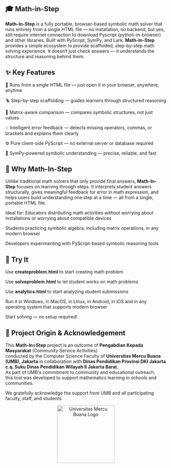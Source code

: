 ## 🎓 Math-in-Step
**Math-In-Step** is a fully portable, browser-based symbolic math solver that runs entirely from a single HTML file — no installation, no backend, but yes, still require internet connection to download Pyscript (python-in-browser) and other libraries.
Built with PyScript, SymPy, and Lark, **Math-In-Step** provides a simple ecosystem to provide scaffolded, step-by-step math solving experience. It doesn’t just check answers — it understands the structure and reasoning behind them.

## ✨ Key Features

🧮 Runs from a single HTML file — just open it in your browser, anywhere, anytime

🪜 Step-by-step scaffolding — guides learners through structured reasoning

🧩 Matrix-aware comparison — compares symbolic structures, not just values

💡 Intelligent error feedback — detects missing operators, commas, or brackets and explains them clearly

⚙️ Pure client-side PyScript — no external server or database required

🧠 SymPy-powered symbolic understanding — precise, reliable, and fast

## 🧱 Why Math-In-Step

Unlike traditional math solvers that only provide final answers, **Math-In-Step** focuses on learning through steps.
It interprets student answers structurally, gives meaningful feedback for error in math expression, and helps users build understanding one step at a time — all from a single, portable HTML file.

Ideal for:
Educators distributing math activities without worrying about installations or worrying about compatible devices

Students practicing symbolic algebra, including matrix operations, in any modern browser

Developers experimenting with PyScript-based symbolic reasoning tools

## 🚀 Try It

Use **createproblem.html** to start creating math problem

Use **solveproblem.html** to let student works on math problems

Use **analytics.html** to start analyzing student submissions

Run it in Windows, in MacOS, in Linux, in Android, in iOS and in any operating system that supports modern browser

Start solving — no setup required!

## 🎯 Project Origin & Acknowledgement

This **Math-In=Step** project is an outcome of **Pengabdian Kepada Masyarakat** (Community Service Activities)  
conducted by the Computer Science Faculty of **Universitas Mercu Buana (UMB), Jakarta** in collaboration with **Dinas Pendidikan Provinsi DKI Jakarta c.q. Suku Dinas Pendidikan Wilayah II Jakarta Barat**.  
As part of UMB's commitment to community and educational outreach,  
this tool was developed to support mathematics learning in schools and communities.

We gratefully acknowledge the support from UMB and all participating faculty, staff, and students.

<p align="center">
  <a href="https://www.mercubuana.ac.id/" target="_blank">
    <img src="assets/logo/umb-logo.png" alt="Universitas Mercu Buana Logo" width="180">
  </a>
</p>


